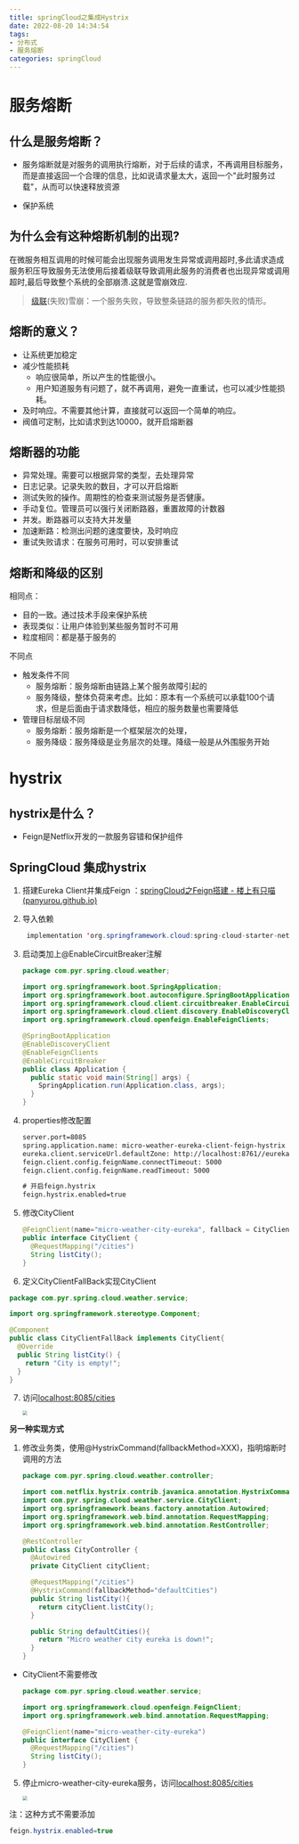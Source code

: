 ```yaml
---
title: springCloud之集成Hystrix
date: 2022-08-20 14:34:54
tags:
- 分布式
- 服务熔断
categories: springCloud
---
```


# 服务熔断

## 什么是服务熔断？

- 服务熔断就是对服务的调用执行熔断，对于后续的请求，不再调用目标服务，而是直接返回一个合理的信息，比如说请求量太大，返回一个"此时服务过载"，从而可以快速释放资源

- 保护系统

  

## 为什么会有这种熔断机制的出现?

在微服务相互调用的时候可能会出现服务调用发生异常或调用超时,多此请求造成服务积压导致服务无法使用后接着级联导致调用此服务的消费者也出现异常或调用超时,最后导致整个系统的全部崩溃.这就是雪崩效应.

> [级联](https://so.csdn.net/so/search?q=级联&spm=1001.2101.3001.7020)(失败)雪崩：一个服务失败，导致整条链路的服务都失败的情形。



## 熔断的意义？

- 让系统更加稳定
- 减少性能损耗
  - 响应很简单，所以产生的性能很小。
  - 用户知道服务有问题了，就不再调用，避免一直重试，也可以减少性能损耗。
- 及时响应。不需要其他计算，直接就可以返回一个简单的响应。
- 阀值可定制，比如请求到达10000，就开启熔断器



## 熔断器的功能

- 异常处理。需要可以根据异常的类型，去处理异常
- 日志记录。记录失败的数目，才可以开启熔断
- 测试失败的操作。周期性的检查来测试服务是否健康。
- 手动复位。管理员可以强行关闭断路器，重置故障的计数器
- 并发。断路器可以支持大并发量
- 加速断路：检测出问题的速度要快，及时响应
- 重试失败请求：在服务可用时，可以安排重试



## 熔断和降级的区别

相同点：

- 目的一致。通过技术手段来保护系统
- 表现类似：让用户体验到某些服务暂时不可用
- 粒度相同：都是基于服务的

不同点

- 触发条件不同
  - 服务熔断：服务熔断由链路上某个服务故障引起的
  - 服务降级，整体负荷来考虑。比如：原本有一个系统可以承载100个请求，但是后面由于请求数降低，相应的服务数量也需要降低
- 管理目标层级不同
  - 服务熔断：服务熔断是一个框架层次的处理，
  - 服务降级：服务降级是业务层次的处理。降级一般是从外围服务开始



# hystrix

## hystrix是什么？

- Feign是Netflix开发的一款服务容错和保护组件



## SpringCloud 集成hystrix

1. 搭建Eureka Client并集成Feign ：[springCloud之Feign搭建 - 楼上有只喵 (panyurou.github.io)](https://panyurou.github.io/2022/08/18/springCloud之Feign搭建/)

2. 导入依赖

   ```java
   	implementation 'org.springframework.cloud:spring-cloud-starter-netflix-hystrix'
   ```

3. 启动类加上@EnableCircuitBreaker注解

   ```java
   package com.pyr.spring.cloud.weather;
   
   import org.springframework.boot.SpringApplication;
   import org.springframework.boot.autoconfigure.SpringBootApplication;
   import org.springframework.cloud.client.circuitbreaker.EnableCircuitBreaker;
   import org.springframework.cloud.client.discovery.EnableDiscoveryClient;
   import org.springframework.cloud.openfeign.EnableFeignClients;
   
   @SpringBootApplication
   @EnableDiscoveryClient
   @EnableFeignClients
   @EnableCircuitBreaker
   public class Application {
     public static void main(String[] args) {
       SpringApplication.run(Application.class, args);
     }
   }
   ```

4. properties修改配置

   ```xml
   server.port=8085
   spring.application.name: micro-weather-eureka-client-feign-hystrix
   eureka.client.serviceUrl.defaultZone: http://localhost:8761//eureka/
   feign.client.config.feignName.connectTimeout: 5000
   feign.client.config.feignName.readTimeout: 5000
   
   # 开启feign.hystrix
   feign.hystrix.enabled=true
   ```

5. 修改CityClient

   ```java
   @FeignClient(name="micro-weather-city-eureka", fallback = CityClientFallBack.class)
   public interface CityClient {
     @RequestMapping("/cities")
     String listCity();
   }
   ```

6.  定义CityClientFallBack实现CityClient

   ```java
   package com.pyr.spring.cloud.weather.service;
   
   import org.springframework.stereotype.Component;
   
   @Component
   public class CityClientFallBack implements CityClient{
     @Override
     public String listCity() {
       return "City is empty!";
     }
   }
   
   ```

7. 访问[localhost:8085/cities](http://localhost:8085/cities)

   <img src="https://tva1.sinaimg.cn/large/e6c9d24ely1h5dkaubuqbj20iw07yjro.jpg" style="zoom:50%;" />

**另一种实现方式**

1. 修改业务类，使用@HystrixCommand(fallbackMethod=XXX)，指明熔断时调用的方法

   ```java
   package com.pyr.spring.cloud.weather.controller;
   
   import com.netflix.hystrix.contrib.javanica.annotation.HystrixCommand;
   import com.pyr.spring.cloud.weather.service.CityClient;
   import org.springframework.beans.factory.annotation.Autowired;
   import org.springframework.web.bind.annotation.RequestMapping;
   import org.springframework.web.bind.annotation.RestController;
   
   @RestController
   public class CityController {
     @Autowired
     private CityClient cityClient;
   
     @RequestMapping("/cities")
     @HystrixCommand(fallbackMethod="defaultCities")
     public String listCity(){
       return cityClient.listCity();
     }
   
     public String defaultCities(){
       return "Micro weather city eureka is down!";
     }
   }
   ```

- CityClient不需要修改

  ```java
  package com.pyr.spring.cloud.weather.service;
  
  import org.springframework.cloud.openfeign.FeignClient;
  import org.springframework.web.bind.annotation.RequestMapping;
  
  @FeignClient(name="micro-weather-city-eureka")
  public interface CityClient {
    @RequestMapping("/cities")
    String listCity();
  }
  ```

5. 停止micro-weather-city-eureka服务，访问[localhost:8085/cities](http://localhost:8085/cities)

   <img src="https://tva1.sinaimg.cn/large/e6c9d24ely1h5dbm2suxzj20lm08c74q.jpg" style="zoom:50%;" />

注：这种方式不需要添加

```java
feign.hystrix.enabled=true
```

